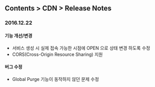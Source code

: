 ## Contents > CDN > Release Notes

### 2016.12.22

#### 기능 개선/변경
* 서비스 생성 시 실제 접속 가능한 시점에 OPEN 으로 상태 변경 하도록 수정 
* CORS(Cross-Origin Resource Sharing) 지원

#### 버그 수정
* Global Purge 기능이 동작하지 않던 문제 수정
